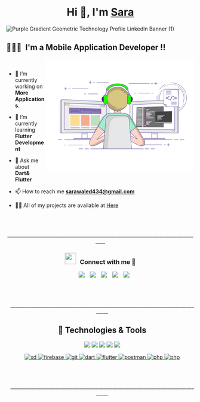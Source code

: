 

<h1 align="center">Hi 👋, I'm <a href="https://github.com/Sara-Waleed" target="blank">
Sara</a></h1>

![Purple Gradient Geometric Technology Profile LinkedIn Banner  (1)](https://user-images.githubusercontent.com/88105077/157883808-762a27a1-c1c5-447c-80a1-fb892f511393.png)



## 👨🏻‍💻 &nbsp;I'm a Mobile Application Developer !!
<img align="right" alt="Coding" width="400" src="https://raw.githubusercontent.com/devSouvik/devSouvik/master/gif3.gif">

<p align="left"> <img src="" /> </p>

- 🔭 I’m currently working on **More Applications**.

- 🌱 I’m currently learning **Flutter Development**

- 💬 Ask me about **Dart& Flutter**

- 📫 How to reach me **sarawaled434@gmail.com**
- 👨‍💻 All of my projects are available at <a href="https://github.com/Sara-Waleed" target="blank">
Here</a></h1>









<br/>
<br/>
<p align="center" >__________________________________________________________________________________</p>

<h3 align="center" > <img src="https://media.giphy.com/media/iY8CRBdQXODJSCERIr/giphy.gif" width="30" height="30" style="margin-right: 10px;">Connect with me 🤝 </h3>

<p align="center">

 <div align="center"  class="icons-social" style="margin-left: 10px;">
        <a style="margin-left: 10px;"  target="_blank" href="https://www.linkedin.com/in/sara-waleed-9b18791b4/">
			<img src="https://img.icons8.com/doodle/40/000000/linkedin--v2.png"></a>
        <a style="margin-left: 10px;" target="_blank" href="https://github.com/Sara-Waleed">
		<img src="https://img.icons8.com/doodle/40/000000/github--v1.png"></a>
		<a style="margin-left: 10px;" target="_blank" href="https://stackoverflow.com/users/20068591/sara-waleeed">
				<img src="https://img.icons8.com/external-tal-revivo-color-tal-revivo/40/000000/external-stack-overflow-is-a-question-and-answer-site-for-professional-logo-color-tal-revivo.png"></a> 
	 <a style="margin-left: 10px;" target="_blank" href="https://www.instagram.com/9175_sara/">
			<img src="https://img.icons8.com/doodle/40/000000/instagram-new--v2.png"></a>
		<a style="margin-left: 10px;" target="_blank" href="https://twitter.com/sara55295302">
			<img src="https://img.icons8.com/doodle/1x/twitter-squared--v2.png" ></a></div>

</p>
<p align="center">

 <div align="center"  class="icons-social" style="margin-left: 10px;">
	 
<br/>
<br/>
	 <p  align="center">__________________________________________________________________________________</p>

 
## 🔧 Technologies & Tools

![](https://img.shields.io/badge/Editor-VS_Code-informational?style=flat&logo=visual-studio-code&logoColor=white&color=6aa6f8)
![](https://img.shields.io/badge/Code-Dart-green)
![](https://img.shields.io/badge/Code-C%2B%2B-yellowgreen)
![](https://img.shields.io/badge/Code-Java-red)
![](https://img.shields.io/badge/Tools-Git-blue)
<p align="center">
  
 <a href="https://www.adobe.com/products/xd.html" target="_blank" rel="noreferrer"> <img src="https://cdn.worldvectorlogo.com/logos/adobe-xd.svg" alt="xd" width="40" height="40"/> </a>  <a href="https://firebase.google.com/" target="_blank" rel="noreferrer"> <img src="https://www.vectorlogo.zone/logos/firebase/firebase-icon.svg" alt="firebase" width="40" height="40"/> </a> <a href="https://git-scm.com/" target="_blank" rel="noreferrer"> <img src="https://www.vectorlogo.zone/logos/git-scm/git-scm-icon.svg" alt="git" width="40" height="40"/> </a> <a href="https://dart.dev" target="_blank" rel="noreferrer"> <img src="https://www.vectorlogo.zone/logos/dartlang/dartlang-icon.svg" alt="dart" width="40" height="40"/> </a> <a href="https://flutter.dev" target="_blank" rel="noreferrer"> <img src="https://www.vectorlogo.zone/logos/flutterio/flutterio-icon.svg" alt="flutter" width="40" height="40"/> </a> <a href="https://postman.com" target="_blank" rel="noreferrer"> <img src="https://www.vectorlogo.zone/logos/getpostman/getpostman-icon.svg" alt="postman" width="40" height="40"/> </a> <a href="https://java.com" target="_blank" rel="noreferrer"> <img src="https://www.vectorlogo.zone/logos/java/java-ar21.svg" alt="php" width="65" height="40"/> </a> <a href="https://gitlab.com" target="_blank" rel="noreferrer"> <img src="https://www.vectorlogo.zone/logos/gitlab/gitlab-icon.svg" alt="php" width="40" height="40"/> </a> </p>


</dev></p>


<br/>
<br/>
<p align="center">__________________________________________________________________________________</p>



